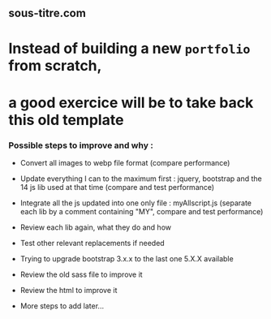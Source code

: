 ## sous-titre.com
# Instead of building a new `portfolio` from scratch,
# a good exercice will be to take back this old template
### Possible steps to improve and why :
- Convert all images to webp file format (compare performance)
- Update everything I can to the maximum first : jquery, bootstrap and the 14 js lib used at that time (compare and test performance)
- Integrate all the js updated into one only file : myAllscript.js (separate each lib by a comment containing "MY", compare and test performance)
- Review each lib again, what they do and how
- Test other relevant replacements if needed
- Trying to upgrade bootstrap 3.x.x to the last one 5.X.X available
- Review the old sass file to improve it
- Review the html to improve it

- More steps to add later...